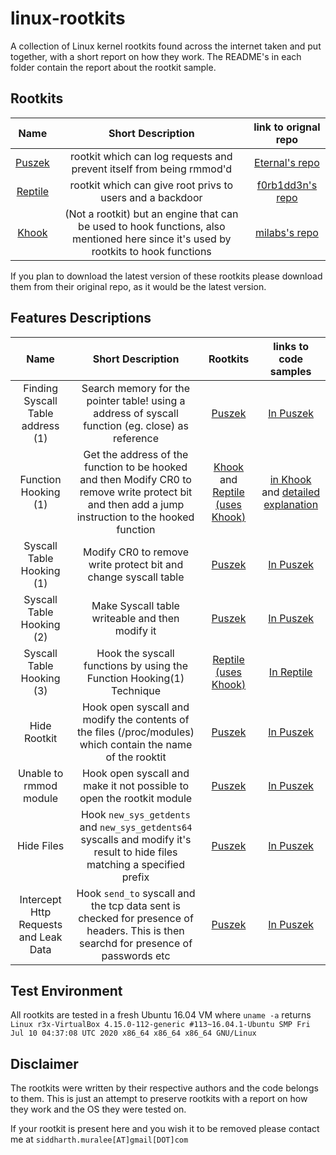 # linux-rootkits

A collection of Linux kernel rootkits found across the internet taken and put together, with a short report on how they work.
The README's in each folder contain the report about the rootkit sample.

## Rootkits 

|Name|Short Description|link to orignal repo|
|:-:|:-:|:-:|
|[Puszek](Puszek/)|rootkit which can log requests and prevent itself from being rmmod'd|[Eternal's repo](https://github.com/Eterna1/puszek-rootkit)|
|[Reptile](Reptile/)|rootkit which can give root privs to users and a backdoor| [f0rb1dd3n's repo](https://github.com/f0rb1dd3n/Reptile)|
|[Khook](Khook/)| (Not a rootkit) but an engine that can be used to hook functions, also mentioned here since it's used by rootkits to hook functions| [milabs's repo](https://github.com/milabs/khook)|

If you plan to download the latest version of these rootkits please download them from their original repo, as it would be the latest version.

## Features Descriptions

|Name|Short Description|Rootkits|links to code samples|
|:-:|:-:|:-:|:-:|
|Finding Syscall Table address (1)| Search memory for the pointer table! using a address of syscall function (eg. close) as reference|[Puszek](Puszek/)| [In Puszek](Puszek/rootkit.c#L1004)|
|Function Hooking (1)| Get the address of the function to be hooked and then Modify CR0 to remove write protect bit and then add a jump instruction to the hooked function| [Khook](KHmhook/) and [Reptile (uses Khook)](Reptile/) | [in Khook](Khook/x86/hook.c#L75) and [detailed explanation](Khook/README.md)|
|Syscall Table Hooking (1)|Modify CR0 to remove write protect bit and change syscall table|[Puszek](Puszek/)|[In Puszek](Puszek/rootkit.c#L1081)|
|Syscall Table Hooking (2)|Make Syscall table writeable and then modify it|[Puszek](Puszek/)| [In Puszek](Puszek/rootkit.c#L133)|
|Syscall Table Hooking (3)|Hook the syscall functions by using the Function Hooking(1) Technique| [Reptile (uses Khook)](Reptile/)| [In Reptile](Reptile/kernel/main.c#L76) | 
|Hide Rootkit|Hook open syscall and modify the contents of the files (/proc/modules) which contain the name of the rooktit|[Puszek](Puszek/)| [In Puszek](Puszek/rootkit.c#L783) |
|Unable to rmmod module|Hook open syscall and make it not possible to open the rootkit module|[Puszek](Puszek/)|[In Puszek](Puszek/rootkit.c#L864)|
|Hide Files|Hook `new_sys_getdents` and `new_sys_getdents64` syscalls and modify it's result to hide files matching a specified prefix|[Puszek](Puszek/)|[In Puszek](Puszek/rootkit.c#L410)|
|Intercept Http Requests and Leak Data|Hook `send_to` syscall and the tcp data sent is checked for presence of headers. This is then searchd for presence of passwords etc|[Puszek](Puszek/)|[In Puszek](Puszek/rootkit.c#L535)|

## Test Environment

All rootkits are tested in a fresh Ubuntu 16.04 VM where `uname -a` returns `Linux r3x-VirtualBox 4.15.0-112-generic #113~16.04.1-Ubuntu SMP Fri Jul 10 04:37:08 UTC 2020 x86_64 x86_64 x86_64 GNU/Linux`


## Disclaimer

The rootkits were written by their respective authors and the code belongs to them. This is just an attempt to preserve rootkits with a report on how they work and the OS they were tested on.

If your rootkit is present here and you wish it to be removed please contact me at `siddharth.muralee[AT]gmail[DOT]com`

